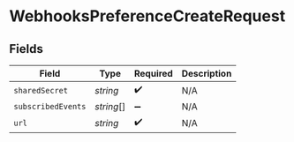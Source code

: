 # WebhooksPreferenceCreateRequest


## Fields

| Field              | Type               | Required           | Description        |
| ------------------ | ------------------ | ------------------ | ------------------ |
| `sharedSecret`     | *string*           | :heavy_check_mark: | N/A                |
| `subscribedEvents` | *string*[]         | :heavy_minus_sign: | N/A                |
| `url`              | *string*           | :heavy_check_mark: | N/A                |